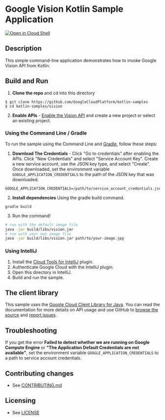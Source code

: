 # Google Vision Kotlin Sample Application

[![Open in Cloud Shell][shell_img]][shell_link]

[shell_img]: http://gstatic.com/cloudssh/images/open-btn.png
[shell_link]: https://console.cloud.google.com/cloudshell/open?git_repo=https://github.com/googlecloudplatform/kotlin-samples&page=editor&working_dir=vision

## Description

This simple command-line application demonstrates how to invoke Google
Vision API from Kotlin.

## Build and Run
1.  **Clone the repo** and cd into this directory
```
$ git clone https://github.com/GoogleCloudPlatform/kotlin-samples
$ cd kotlin-samples/vision
```
2.  **Enable APIs** - [Enable the Vision API][enable-vision-api] and create a
    new project or select an existing project.

### Using the Command Line / Gradle

To run the sample using the Command Line and [Gradle][gradle], follow these
steps:

1.  **Download The Credentials** - Click "Go to credentials" after enabling the
    APIs. Click "New Credentials" and select "Service Account Key". Create a new
    service account, use the JSON key type, and select "Create". Once
    downloaded, set the environment variable `GOOGLE_APPLICATION_CREDENTIALS` to
    the path of the JSON key that was downloaded.
```
GOOGLE_APPLICATION_CREDENTIALS=/path/to/service_account_credentials.json
```
2.  **Install dependencies** Using the gradle build command.
```
gradle build
```
3.  Run the command!
```sh
# run with the default image file
java -jar build/libs/vision.jar
# run with your own image file
java -jar build/libs/vision.jar path/to/your-image.jpg
```

### Using IntelliJ

1. Install the [Cloud Tools for IntelliJ][cloud-tools-intellij] plugin.
2. Authenticate Google Cloud with the IntelliJ plugin.
3. Open this directory in IntelliJ.
4. Build and run the sample.

## The client library

This sample uses the [Google Cloud Client Library for Java][google-cloud-java].
You can read the documentation for more details on API usage and use GitHub
to [browse the source][google-cloud-java-source] and
[report issues][google-cloud-java-issues].

## Troubleshooting

If you get the error **Failed to detect whether we are running on Google Compute
Engine** or **"The Application Default Credentials are not available"**, set the
environment variable `GOOGLE_APPLICATION_CREDENTIALS` to a path to service
account credentials.

[enable-vision-api]: https://console.cloud.google.com/flows/enableapi?apiid=vision.googleapis.com
[gradle]: https://docs.gradle.org/current/userguide/installation.html
[cloud-tools-intellij]: https://cloud.google.com/tools/intellij/docs/
[google-cloud-java]: https://googlecloudplatform.github.io/google-cloud-java
[google-cloud-java-source]: https://github.com/GoogleCloudPlatform/google-cloud-java
[google-cloud-java-issues]: https://github.com/GoogleCloudPlatform/google-cloud-java/issues

## Contributing changes

* See [CONTRIBUTING.md](../CONTRIBUTING.md)

## Licensing

* See [LICENSE](../LICENSE)
